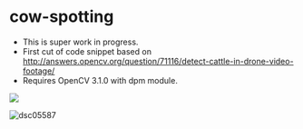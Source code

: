 # cow-spotting

* This is super work in progress.
* First cut of code snippet based on http://answers.opencv.org/question/71116/detect-cattle-in-drone-video-footage/
* Requires OpenCV 3.1.0 with dpm module.

![](https://cloud.githubusercontent.com/assets/353700/20009005/ca1d0682-a2c8-11e6-8c49-6a44c14a856c.png)

![dsc05587](https://cloud.githubusercontent.com/assets/371666/20028104/7b10f7b6-a34e-11e6-97a9-d2e3c223e720.PNG)

